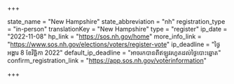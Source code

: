 +++

state_name = "New Hampshire"
state_abbreviation = "nh"
registration_type = "in-person"
translationKey = "New Hampshire"
type = "register"
ip_date = "2022-11-08"
hp_link = "https://sos.nh.gov/home"
more_info_link = "https://www.sos.nh.gov/elections/voters/register-vote"
ip_deadline = "ថ្ងៃអង្គារ 8 ខែវិច្ឆិកា 2022"
default_ip_deadline = "អាចរកបានពីឥឡូវរហូតដល់ថ្ងៃបោះឆ្នោត"
confirm_registration_link = "https://app.sos.nh.gov/voterinformation"

+++